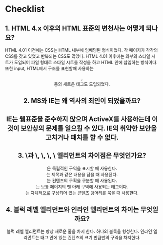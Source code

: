 <h1>Checklist</h1>

<h2>1. HTML 4.x 이후의 HTML 표준의 변천사는 어떻게 되나요?</h2>
<p>HTML 4.01 이전에는 CSS는 HTML 내부에 임베딩된 형식이었다. 각 페이지가 각각의 CSS를 갖고 있었고
반복되는 CSS도 많았다.
HTML 4.01 이후에는 외부의 스타일 시트가 도입되어 파일 형태로 스타일 시트를 작성을 하고 HTML 안에
삽입하는 방식이다.
또한 input, HTML에서 구조를 표현할때 사용하는 <header>, <footer>등의 새로운 태그도 도입되었다.</p>

<h2>2. MS와 IE는 왜 역사의 죄인이 되었을까요?<h2>
<p>IE는 웹표준을 준수하지 않으며 ActiveX를 사용하는데 이것이 보안상의 문제를 일으킬 수 있다.
IE의 취약한 보안을 고치거나 패치를 할 수 없다.</p>

<h2>3. \<section\>과 \<div\>, \<header\>, \<footer\>, \<article\> 엘리먼트의 차이점은 무엇인가요?</h2>
<p><section>은 독립적인 구역을 표시할 때 사용한다.
<header>는 제목과 같은 내용을 담을 때 사용된다.
<div>는 컨텐츠의 구획을 구분할 때 사용된다.
<footer>는 보통 페이지의 맨 아래 구역에 사용되는 태그이다.
<article>는 자체적으로 구성되어 있는 콘텐츠 덩어리를 묶을 때 사용한다.</p>

<h2>4. 블럭 레벨 엘리먼트와 인라인 엘리먼트의 차이는 무엇일까요?</h2>
<p>블럭 레벨 엘리먼트는 항상 새로운 줄을 차지 한다. 하나의 블록을 형성한다.
인라인 엘리먼트는 태그 안에 있는 컨텐츠의 크기 만큼만의 구역을 차지한다.</p>
